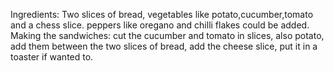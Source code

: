 Ingredients:
Two slices of bread,
vegetables like potato,cucumber,tomato and a chess slice.
peppers like oregano and chilli flakes could be added.
Making the sandwiches:
cut the cucumber and tomato in slices, also potato,
add them between the two slices of bread,
add the cheese slice,
put it in a toaster if wanted to.